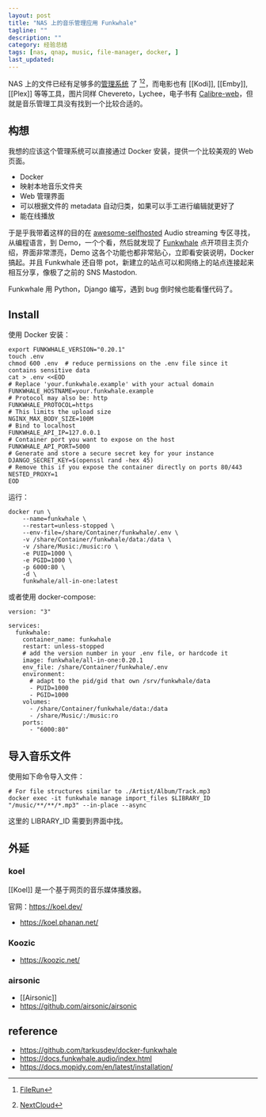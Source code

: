 ```yaml
---
layout: post
title: "NAS 上的音乐管理应用 Funkwhale"
tagline: ""
description: ""
category: 经验总结
tags: [nas, qnap, music, file-manager, docker, ]
last_updated:
---
```


NAS 上的文件已经有足够多的[管理系统](/post/2018/06/qnap-file-sync.html) 了 [^1][^2]，而电影也有 [[Kodi]], [[Emby]], [[Plex]] 等等工具，图片同样 Chevereto，Lychee，电子书有 [Calibre-web](/post/2020/02/qnap-calibre-web.html)，但就是音乐管理工具没有找到一个比较合适的。

## 构想
我想的应该这个管理系统可以直接通过 Docker 安装，提供一个比较美观的 Web 页面。

- Docker
- 映射本地音乐文件夹
- Web 管理界面
- 可以根据文件的 metadata 自动归类，如果可以手工进行编辑就更好了
- 能在线播放

于是乎我带着这样的目的在 [awesome-selfhosted](https://github.com/awesome-selfhosted/awesome-selfhosted#audio-streaming) Audio streaming 专区寻找，从编程语言，到 Demo，一个个看，然后就发现了 [Funkwhale](https://funkwhale.audio/) 点开项目主页介绍，界面非常漂亮，Demo 这各个功能也都非常贴心，立即看安装说明，Docker 搞起。并且 Funkwhale 还自带 pot，新建立的站点可以和网络上的站点连接起来相互分享，像极了之前的 SNS Mastodon.

Funkwhale 用 Python，Django 编写，遇到 bug 倒时候也能看懂代码了。

## Install
使用 Docker 安装：

	export FUNKWHALE_VERSION="0.20.1"
	touch .env
	chmod 600 .env  # reduce permissions on the .env file since it contains sensitive data
	cat > .env <<EOD
	# Replace 'your.funkwhale.example' with your actual domain
	FUNKWHALE_HOSTNAME=your.funkwhale.example
	# Protocol may also be: http
	FUNKWHALE_PROTOCOL=https
	# This limits the upload size
	NGINX_MAX_BODY_SIZE=100M
	# Bind to localhost
	FUNKWHALE_API_IP=127.0.0.1
	# Container port you want to expose on the host
	FUNKWHALE_API_PORT=5000
	# Generate and store a secure secret key for your instance
	DJANGO_SECRET_KEY=$(openssl rand -hex 45)
	# Remove this if you expose the container directly on ports 80/443
	NESTED_PROXY=1
	EOD

运行：

	docker run \
		--name=funkwhale \
		--restart=unless-stopped \
		--env-file=/share/Container/funkwhale/.env \
		-v /share/Container/funkwhale/data:/data \
		-v /share/Music:/music:ro \
		-e PUID=1000 \
		-e PGID=1000 \
		-p 6000:80 \
		-d \
		funkwhale/all-in-one:latest

或者使用 docker-compose:

	version: "3"

	services:
	  funkwhale:
		container_name: funkwhale
		restart: unless-stopped
		# add the version number in your .env file, or hardcode it
		image: funkwhale/all-in-one:0.20.1
		env_file: /share/Container/funkwhale/.env
		environment:
		  # adapt to the pid/gid that own /srv/funkwhale/data
		  - PUID=1000
		  - PGID=1000
		volumes:
		  - /share/Container/funkwhale/data:/data
		  - /share/Music/:/music:ro
		ports:
		  - "6000:80"


## 导入音乐文件
使用如下命令导入文件：

```
# For file structures similar to ./Artist/Album/Track.mp3
docker exec -it funkwhale manage import_files $LIBRARY_ID "/music/**/**/*.mp3" --in-place --async
```

这里的 LIBRARY_ID 需要到界面中找。

## 外延

### koel
[[Koel]] 是一个基于网页的音乐媒体播放器。

官网：<https://koel.dev/>

- <https://koel.phanan.net/>


### Koozic

- <https://koozic.net/>

[^1]: [FileRun](/post/2018/06/filerun.html)
[^2]: [NextCloud](/post/2018/04/nextcloud.html)

### airsonic

- [[Airsonic]]
- <https://github.com/airsonic/airsonic>

## reference

- <https://github.com/tarkusdev/docker-funkwhale>
- <https://docs.funkwhale.audio/index.html>
- <https://docs.mopidy.com/en/latest/installation/>
